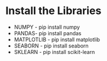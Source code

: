 # Install the Libraries
* NUMPY - pip install numpy 
* PANDAS- pip install pandas
* MATPLOTLIB - pip install matplotlib
* SEABORN - pip install seaborn
* SKLEARN - pip install scikit-learn

